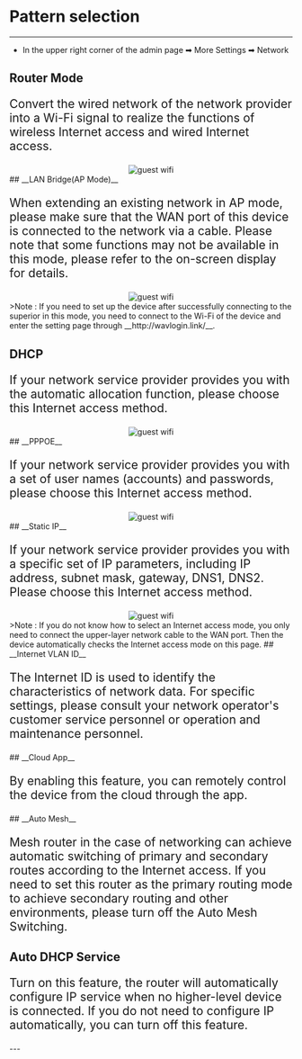 <style>
    .text {
        font-size: 21px; 
    }
</style>

# Pattern selection
---
- In the upper right corner of the admin page ➡ More Settings  ➡ Network

## __Router Mode__
<p class="text">Convert the wired network of the network provider into a Wi-Fi signal to realize the functions of wireless Internet access and wired Internet access.
</p>
<div style="text-align: center;">
    <img alt="guest wifi" class="boxshadow" src="/images/mode01.png">
</div>
## __LAN Bridge(AP Mode)__
<p class="text">
When extending an existing network in AP mode, please make sure that the WAN port of this device is connected to the network via a cable. Please note that some functions may not be available in this mode, please refer to the on-screen display for details.
</p>
<div style="text-align: center;">
    <img alt="guest wifi" class="boxshadow" src="/images/mode02.png">
</div>
>Note :  If you need to set up the device after successfully connecting to the superior in this mode, you need to connect to the Wi-Fi of the device and enter the setting page through __http://wavlogin.link/__.

## __DHCP__
<p class="text">
If your network service provider provides you with the automatic allocation function, please choose this Internet access method.
</p>
<div style="text-align: center;">
    <img alt="guest wifi" class="boxshadow" src="/images/mode03.png">
</div>
## __PPPOE__
<p class="text">
If your network service provider provides you with a set of user names (accounts) and passwords, please choose this Internet access method.
</p>
<div style="text-align: center;">
    <img alt="guest wifi" class="boxshadow" src="/images/mode04.png">
</div>
## __Static IP__
<p class="text">
If your network service provider provides you with a specific set of IP parameters, including IP address, subnet mask, gateway, DNS1, DNS2. Please choose this Internet access method.
</p>
<div style="text-align: center;">
    <img alt="guest wifi" class="boxshadow" src="/images/mode05.png">
</div>
>Note :  If you do not know how to select an Internet access mode, you only need to connect the upper-layer network cable to the WAN port. Then the device automatically checks the Internet access mode on this page.
## __Internet VLAN ID__
<p class="text">The Internet ID is used to identify the characteristics of network data. For specific settings, please consult your network operator's customer service personnel or operation and maintenance personnel.
</p>
## __Cloud App__
<p class="text">
By enabling this feature, you can remotely control the device from the cloud through the app.
</p>
## __Auto Mesh__
<p class="text">
Mesh router in the case of networking can achieve automatic switching of primary and secondary routes according to the Internet access. If you need to set this router as the primary routing mode to achieve secondary routing and other environments, please turn off the Auto Mesh Switching.
</p>

## __Auto DHCP Service__
<p class="text">
Turn on this feature, the router will automatically configure IP service when no higher-level device is connected. If you do not need to configure IP automatically, you can turn off this feature.
</p>
---